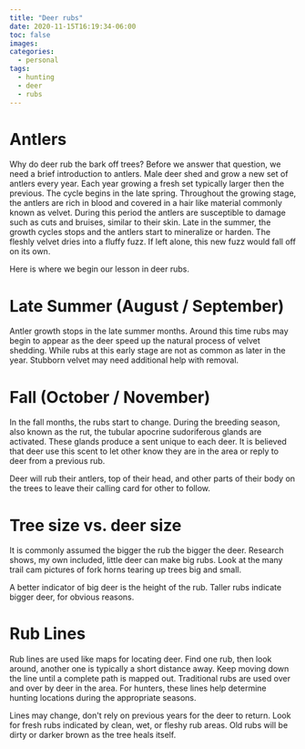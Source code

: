 ```yaml
---
title: "Deer rubs"
date: 2020-11-15T16:19:34-06:00
toc: false
images:
categories:
  - personal
tags: 
  - hunting
  - deer
  - rubs
---
```

  
# Antlers
  
Why do deer rub the bark off trees?  Before we answer that question, we need a brief introduction to antlers.  Male deer shed and grow a new set of antlers every year.  Each year growing a fresh set typically larger then the previous.  The cycle begins in the late spring.  Throughout the growing stage, the antlers are rich in blood and covered in a hair like material commonly known as velvet.   During this period the antlers are susceptible to damage such as cuts and bruises, similar to their skin.  Late in the summer, the growth cycles stops and the antlers start to mineralize or harden.   The fleshly velvet dries into a fluffy fuzz.  If left alone, this new fuzz would fall off on its own.  
  
Here is where we begin our lesson in deer rubs.   
  
# Late Summer (August / September)
  
Antler growth stops in the late summer months.  Around this time rubs may begin to appear as the deer speed up the natural process of velvet shedding.  While rubs at this early stage are not as common as later in the year.  Stubborn velvet may need additional help with removal.
  
# Fall (October / November)
  
In the fall months, the rubs start to change.   During the breeding season, also known as the rut, the tubular apocrine sudoriferous glands are activated.   These glands produce a sent unique to each deer.  It is believed that deer use this scent to let other know they are in the area or reply to deer from a previous rub.  
  
Deer will rub their antlers, top of their head, and other parts of their body on the trees to leave their calling card for other to follow.

  
# Tree size vs. deer size
  
It is commonly assumed the bigger the rub the bigger the deer.  Research shows, my own included, little deer can make big rubs.  Look at the many trail cam pictures of fork horns tearing up trees big and small.  
  
A better indicator of big deer is the height of the rub.   Taller rubs indicate bigger deer, for obvious reasons.
  
# Rub Lines
  
Rub lines are used like maps for locating deer.  Find one rub, then look around, another one is typically a short distance away.  Keep moving down the line until a complete path is mapped out.  Traditional rubs are used over and over by deer in the area.  For hunters, these lines help determine hunting locations during the appropriate seasons.
  
Lines may change, don't rely on previous years for the deer to return.  Look for fresh rubs indicated by clean, wet, or fleshy rub areas.  Old rubs will be dirty or darker brown as the tree heals itself.
  